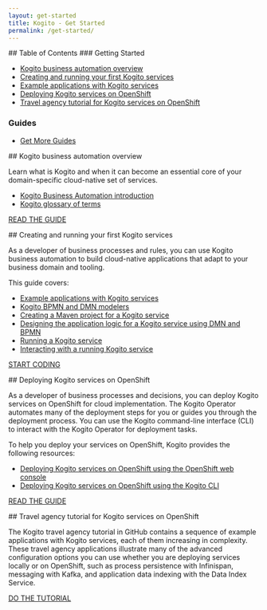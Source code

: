 ```yaml
---
layout: get-started
title: Kogito - Get Started
permalink: /get-started/
---
```


<div class="grid__item width-4-12 hide-mobile toc" markdown="1">
## Table of Contents
### Getting Started

 - [Kogito business automation overview](https://docs.jboss.org/kogito/release/latest/html_single/#con-kogito-automation_kogito-docs)
 - [Creating and running your first Kogito services](https://docs.jboss.org/kogito/release/latest/html_single/#chap-kogito-creating-running)
 - [Example applications with Kogito services](https://docs.jboss.org/kogito/release/latest/html_single/#ref-kogito-app-examples_kogito-creating-running)
 - [Deploying Kogito services on OpenShift](https://docs.jboss.org/kogito/release/latest/html_single/#chap-kogito-deploying-on-openshift)
 - [Travel agency tutorial for Kogito services on OpenShift](https://docs.jboss.org/kogito/release/latest/html_single/#con-kogito-travel-agency_kogito-deploying-on-openshift)

### Guides

 - [Get More Guides]({{site.baseurl}}/guides)

</div>
<div class="grid__item width-8-12 width-12-12-m gs-content">
<div class="guide-item" markdown="1">
## Kogito business automation overview

Learn what is Kogito and when it can become an essential core of your domain-specific cloud-native set of services.

* <a href="https://docs.jboss.org/kogito/release/latest/html_single/#con-kogito-automation_kogito-docs">Kogito Business Automation introduction</a>
* <a href="https://docs.jboss.org/kogito/release/latest/html_single/#ref-kogito-glossary_kogito-configuring">Kogito glossary of terms</a>

<a href="https://docs.jboss.org/kogito/release/latest/html_single/#con-kogito-automation_kogito-docs" class="button-cta secondary">READ THE GUIDE</a>
</div>

<div class="guide-item" markdown="1">
## Creating and running your first Kogito services

As a developer of business processes and rules, you can use Kogito business automation to build cloud-native applications that adapt to your business domain and tooling.

This guide covers:

* <a href="https://docs.jboss.org/kogito/release/latest/html_single/#ref-kogito-app-examples_kogito-creating-running">Example applications with Kogito services</a>
* <a href="https://docs.jboss.org/kogito/release/latest/html_single/#con-kogito-modelers_kogito-creating-running">Kogito BPMN and DMN modelers</a>
* <a href="https://docs.jboss.org/kogito/release/latest/html_single/#proc-kogito-creating-project_kogito-creating-running">Creating a Maven project for a Kogito service</a>
* <a href="https://docs.jboss.org/kogito/release/latest/html_single/#proc-kogito-designing-app_kogito-creating-running">Designing the application logic for a Kogito service using DMN and BPMN</a>
* <a href="https://docs.jboss.org/kogito/release/latest/html_single/#proc-kogito-running-app_kogito-creating-running">Running a Kogito service</a>
* <a href="https://docs.jboss.org/kogito/release/latest/html_single/#proc-kogito-interacting-app_kogito-creating-running">Interacting with a running Kogito service</a>

<a href="https://docs.jboss.org/kogito/release/latest/html_single/#chap-kogito-creating-running" class="button-cta secondary">START CODING</a>
</div>

<div class="guide-item" markdown="1">
## Deploying Kogito services on OpenShift

As a developer of business processes and decisions, you can deploy Kogito services on OpenShift for cloud implementation. The Kogito Operator automates many of the deployment steps for you or guides you through the deployment process. You can use the Kogito command-line interface (CLI) to interact with the Kogito Operator for deployment tasks.

To help you deploy your services on OpenShift, Kogito provides the following resources:

* <a href="https://docs.jboss.org/kogito/release/latest/html_single/#proc-kogito-deploying-on-ocp-console_kogito-deploying-on-openshift">Deploying Kogito services on OpenShift using the OpenShift web console</a>
* <a href="https://docs.jboss.org/kogito/release/latest/html_single/#proc-kogito-deploying-on-ocp-kogito-cli_kogito-deploying-on-openshift">Deploying Kogito services on OpenShift using the Kogito CLI</a>

<a href="https://docs.jboss.org/kogito/release/latest/html_single/#chap-kogito-deploying-on-openshift" class="button-cta secondary">READ THE GUIDE</a>
</div>

<div class="guide-item" markdown="1">
## Travel agency tutorial for Kogito services on OpenShift

The Kogito travel agency tutorial in GitHub contains a sequence of example applications with Kogito services, each of them increasing in complexity. These travel agency applications illustrate many of the advanced configuration options you can use whether you are deploying services locally or on OpenShift, such as process persistence with Infinispan, messaging with Kafka, and application data indexing with the Data Index Service.

<a href="https://docs.jboss.org/kogito/release/latest/html_single/#con-kogito-travel-agency_kogito-deploying-on-openshift" class="button-cta secondary">DO THE TUTORIAL</a>
</div>

</div>
